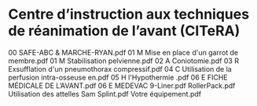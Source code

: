 # Centre d’instruction aux techniques de réanimation de l’avant (CITeRA)


00 SAFE-ABC & MARCHE-RYAN.pdf
01 M Mise en place d'un garrot de membre.pdf
01 M Stabilisation pelvienne.pdf
02 A Coniotomie.pdf
03 R Exsufflation d'un pneumothorax compressif.pdf
04 C Utilisation de la perfusion intra-osseuse en.pdf
05 H l'Hypothermie .pdf
06 E FICHE MÉDICALE DE L’AVANT.pdf
06 E MEDEVAC 9-Liner.pdf
RollerPack.pdf
Utilisation des attelles Sam Splint.pdf
Votre équipement.pdf
